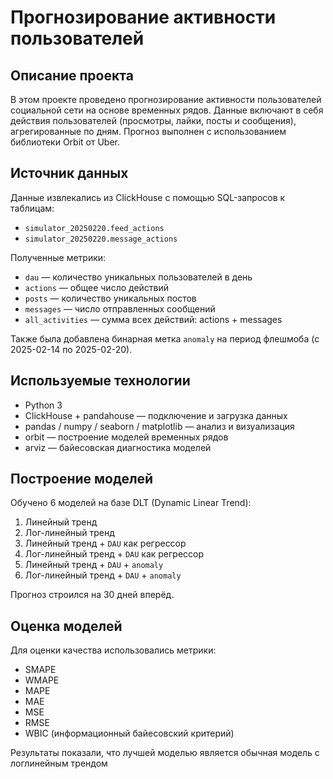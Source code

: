 # Прогнозирование активности пользователей

## Описание проекта

В этом проекте проведено прогнозирование активности пользователей социальной сети на основе временных рядов. Данные включают в себя действия пользователей (просмотры, лайки, посты и сообщения), агрегированные по дням. Прогноз выполнен с использованием библиотеки Orbit от Uber.

## Источник данных

Данные извлекались из ClickHouse с помощью SQL-запросов к таблицам:

- `simulator_20250220.feed_actions`
- `simulator_20250220.message_actions`

Полученные метрики:

- `dau` — количество уникальных пользователей в день
- `actions` — общее число действий
- `posts` — количество уникальных постов
- `messages` — число отправленных сообщений
- `all_activities` — сумма всех действий: actions + messages

Также была добавлена бинарная метка `anomaly` на период флешмоба (с 2025-02-14 по 2025-02-20).

## Используемые технологии

- Python 3
- ClickHouse + pandahouse — подключение и загрузка данных
- pandas / numpy / seaborn / matplotlib — анализ и визуализация
- orbit — построение моделей временных рядов
- arviz — байесовская диагностика моделей

## Построение моделей

Обучено 6 моделей на базе DLT (Dynamic Linear Trend):

1. Линейный тренд
2. Лог-линейный тренд
3. Линейный тренд + `DAU` как регрессор
4. Лог-линейный тренд + `DAU` как регрессор
5. Линейный тренд + `DAU` + `anomaly`
6. Лог-линейный тренд + `DAU` + `anomaly`

Прогноз строился на 30 дней вперёд.

## Оценка моделей

Для оценки качества использовались метрики:

- SMAPE
- WMAPE
- MAPE
- MAE
- MSE
- RMSE
- WBIC (информационный байесовский критерий)

Результаты показали, что лучшей моделью является обычная модель с логлинейным трендом


